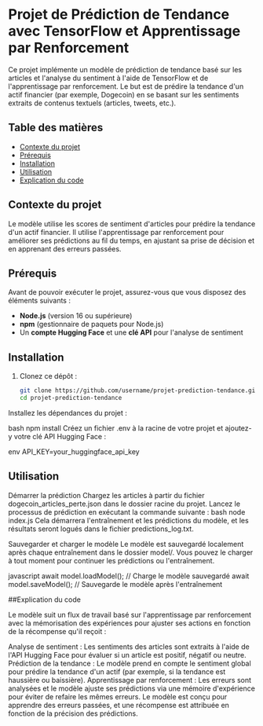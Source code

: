# Projet de Prédiction de Tendance avec TensorFlow et Apprentissage par Renforcement

Ce projet implémente un modèle de prédiction de tendance basé sur les articles et l'analyse du sentiment à l'aide de TensorFlow et de l'apprentissage par renforcement. Le but est de prédire la tendance d'un actif financier (par exemple, Dogecoin) en se basant sur les sentiments extraits de contenus textuels (articles, tweets, etc.).

## Table des matières

- [Contexte du projet](#contexte-du-projet)
- [Prérequis](#prérequis)
- [Installation](#installation)
- [Utilisation](#utilisation)
- [Explication du code](#explication-du-code)

## Contexte du projet

Le modèle utilise les scores de sentiment d'articles pour prédire la tendance d'un actif financier. Il utilise l'apprentissage par renforcement pour améliorer ses prédictions au fil du temps, en ajustant sa prise de décision et en apprenant des erreurs passées.

## Prérequis

Avant de pouvoir exécuter le projet, assurez-vous que vous disposez des éléments suivants :
- **Node.js** (version 16 ou supérieure)
- **npm** (gestionnaire de paquets pour Node.js)
- Un **compte Hugging Face** et une **clé API** pour l'analyse de sentiment

## Installation

1. Clonez ce dépôt :
   ```bash
   git clone https://github.com/username/projet-prediction-tendance.git
   cd projet-prediction-tendance
Installez les dépendances du projet :

bash
npm install
Créez un fichier .env à la racine de votre projet et ajoutez-y votre clé API Hugging Face :

env
API_KEY=your_huggingface_api_key

## Utilisation

Démarrer la prédiction
Chargez les articles à partir du fichier dogecoin_articles_perte.json dans le dossier racine du projet.
Lancez le processus de prédiction en exécutant la commande suivante :
bash
node index.js
Cela démarrera l'entraînement et les prédictions du modèle, et les résultats seront logués dans le fichier predictions_log.txt.

Sauvegarder et charger le modèle
Le modèle est sauvegardé localement après chaque entraînement dans le dossier model/. Vous pouvez le charger à tout moment pour continuer les prédictions ou l'entraînement.

javascript
await model.loadModel();  // Charge le modèle sauvegardé
await model.saveModel();  // Sauvegarde le modèle après l'entraînement

##Explication du code

Le modèle suit un flux de travail basé sur l'apprentissage par renforcement avec la mémorisation des expériences pour ajuster ses actions en fonction de la récompense qu'il reçoit :

Analyse de sentiment : Les sentiments des articles sont extraits à l'aide de l'API Hugging Face pour évaluer si un article est positif, négatif ou neutre.
Prédiction de la tendance : Le modèle prend en compte le sentiment global pour prédire la tendance d'un actif (par exemple, si la tendance est haussière ou baissière).
Apprentissage par renforcement : Les erreurs sont analysées et le modèle ajuste ses prédictions via une mémoire d'expérience pour éviter de refaire les mêmes erreurs.
Le modèle est conçu pour apprendre des erreurs passées, et une récompense est attribuée en fonction de la précision des prédictions.

